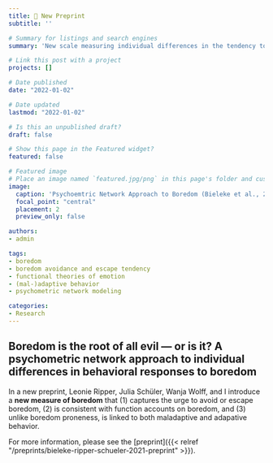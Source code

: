 ```yaml
---
title: 📢 New Preprint
subtitle: ''

# Summary for listings and search engines
summary: 'New scale measuring individual differences in the tendency to avoid and escape boredom.'

# Link this post with a project
projects: []

# Date published
date: "2022-01-02"

# Date updated
lastmod: "2022-01-02"

# Is this an unpublished draft?
draft: false

# Show this page in the Featured widget?
featured: false

# Featured image
# Place an image named `featured.jpg/png` in this page's folder and customize its options here.
image:
  caption: 'Psychoemtric Network Approach to Boredom (Bieleke et al., 2022)'
  focal_point: "central"
  placement: 2
  preview_only: false

authors:
- admin

tags:
- boredom
- boredom avoidance and escape tendency
- functional theories of emotion
- (mal-)adaptive behavior
- psychometric network modeling

categories:
- Research
---
```


## Boredom is the root of all evil — or is it? A psychometric network approach to individual differences in behavioral responses to boredom

In a new preprint, Leonie Ripper, Julia Schüler, Wanja Wolff, and I introduce a **new measure of boredom** that (1) captures the urge to avoid or escape boredom, (2) is consistent with function accounts on boredom, and (3) unlike boredom proneness, is linked to both maladaptive and adapative behavior.

For more information, please see the [preprint]({{< relref "/preprints/bieleke-ripper-schueler-2021-preprint" >}}). 